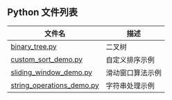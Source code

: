 

## Python 文件列表

| 文件名 | 描述 |
|--------|------|
| [binary_tree.py](./binary_tree.py) | 二叉树 |
| [custom_sort_demo.py](./custom_sort_demo.py) | 自定义排序示例 |
| [sliding_window_demo.py](./sliding_window_demo.py) | 滑动窗口算法示例 |
| [string_operations_demo.py](./string_operations_demo.py) | 字符串处理示例 |
